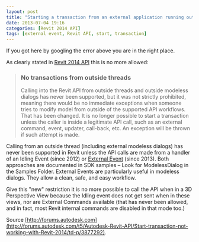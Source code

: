 ```yaml
---
layout: post
title: "Starting a transaction from an external application running outside of API context is not allowed."
date: 2013-07-04 19:16
categories: [Revit 2014 API]
tags: [external event, Revit API, start, transaction]
---
```

If you got here by googling the error above you are in the right place.

As clearly stated in [Revit 2014 API](http://thebuildingcoder.typepad.com/blog/2013/04/whats-new-in-the-revit-2014-api.html) this is no more allowed:

> ### No transactions from outside threads
> 
> Calling into the Revit API from outside threads and outside modeless dialogs has never been supported, but it was not strictly prohibited, meaning there would be no immediate exceptions when someone tries to modify model from outside of the supported API workflows. That has been changed. It is no longer possible to start a transaction unless the caller is inside a legitimate API call, such as an external command, event, updater, call-back, etc. An exception will be thrown if such attempt is made.

Calling from an outside thread (including external modeless dialogs) has never been supported in Revit unless the API calls are made from a handler of an Idling Event (since 2012) or [External Event](http://wikihelp.autodesk.com/Revit/enu/2014/Help/3665-Developers/0135-Advanced135/0148-External_Events) (since 2013). Both approaches are documented in SDK samples – Look for ModelessDialog in the Samples Folder. External Events are particularly useful in modeless dialogs. They allow a clean, safe, and easy workflow.

Give this "new" restriction it is no more possible to call the API when in a 3D Perspective View because the Idling event does not get sent when in these views, nor are External Commands available (that has never been allowed, and in fact, most Revit internal commands are disabled in that mode too.)

Source [http://forums.autodesk.com](http://forums.autodesk.com/t5/Autodesk-Revit-API/Start-transaction-not-working-with-Revit-2014/td-p/3877292).
